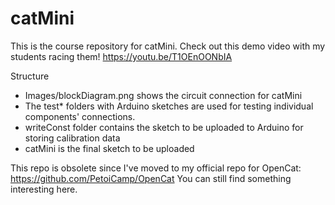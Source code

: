 # catMini
This is the course repository for catMini. Check out this demo video with my students racing them! https://youtu.be/T1OEnOONbIA

Structure
* Images/blockDiagram.png shows the circuit connection for catMini
* The test* folders with Arduino sketches are used for testing individual components' connections.
* writeConst folder contains the sketch to be uploaded to Arduino for storing calibration data
* catMini is the final sketch to be uploaded

This repo is obsolete since I've moved to my official repo for OpenCat: https://github.com/PetoiCamp/OpenCat
You can still find something interesting here. 
